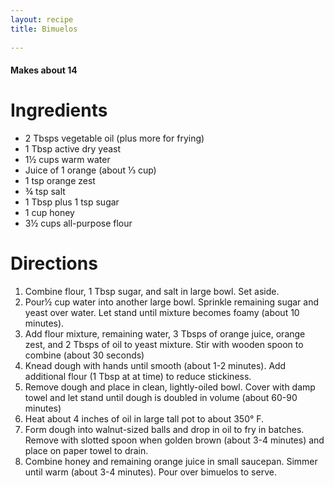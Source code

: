 ```yaml
---
layout: recipe
title: Bimuelos
    
---
```


#### Makes about 14 

# Ingredients

- 2 Tbsps vegetable oil (plus more for frying)
- 1 Tbsp active dry yeast
- 1½ cups warm water
- Juice of 1 orange (about ⅓ cup)
- 1 tsp orange zest
- ¾ tsp salt
- 1 Tbsp plus 1 tsp sugar
- 1 cup honey
- 3½ cups all-purpose flour

# Directions 

1. Combine flour, 1 Tbsp sugar, and salt in large bowl. Set aside. 
2. Pour½ cup water into another large bowl. Sprinkle remaining sugar and yeast over water. Let stand until mixture becomes foamy (about 10 minutes). 
3. Add flour mixture, remaining water, 3 Tbsps of orange juice, orange zest, and 2 Tbsps of oil to yeast mixture. Stir with wooden spoon to combine (about 30 seconds)
4. Knead dough with hands until smooth (about 1-2 minutes). Add additional flour (1 Tbsp at at time) to reduce stickiness. 
5. Remove dough and place in clean, lightly-oiled bowl. Cover with damp towel and let stand until dough is doubled in volume (about 60-90 minutes)
6. Heat about 4 inches of oil in large tall pot to about 350° F. 
7. Form dough into walnut-sized balls and drop in oil to fry in batches. Remove with slotted spoon when golden brown (about 3-4 minutes) and place on paper towel to drain. 
8. Combine honey and remaining orange juice in small saucepan. Simmer until warm (about 3-4 minutes). Pour over bimuelos to serve. 

